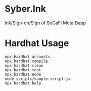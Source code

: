 # Syber.Ink
Ink/Sign-on/Sign of SoGaFi Meta Đapp
 

# Hardhat Usage
```shell
npx hardhat accounts
npx hardhat compile
npx hardhat clean
npx hardhat test
npx hardhat node
node scripts/sample-script.js
npx hardhat help
```